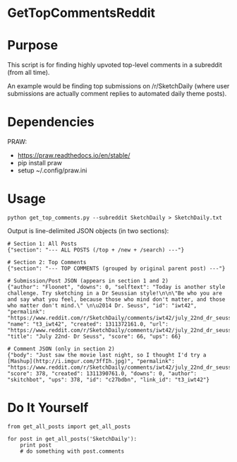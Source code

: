 GetTopCommentsReddit
====================

# Purpose

This script is for finding highly upvoted top-level comments in a subreddit (from all time). 

An example would be finding top submissions on /r/SketchDaily (where user submissions are actually comment replies to automated daily theme posts).


# Dependencies

PRAW:
* https://praw.readthedocs.io/en/stable/
* pip install praw
* setup ~/.config/praw.ini


# Usage

`python get_top_comments.py --subreddit SketchDaily > SketchDaily.txt`

Output is line-delimited JSON objects (in two sections):

    # Section 1: All Posts  
    {"section": "--- ALL POSTS (/top + /new + /search) ---"}

    # Section 2: Top Comments 
    {"section": "--- TOP COMMENTS (grouped by original parent post) ---"}

    # Submission/Post JSON (appears in section 1 and 2)
    {"author": "Floonet", "downs": 0, "selftext": "Today is another style challenge. Try sketching in a Dr Seussian style!\n\n\"Be who you are and say what you feel, because those who mind don't matter, and those who matter don't mind.\" \n\u2014 Dr. Seuss", "id": "iwt42", "permalink": "https://www.reddit.com/r/SketchDaily/comments/iwt42/july_22nd_dr_seuss/", "name": "t3_iwt42", "created": 1311372161.0, "url": "https://www.reddit.com/r/SketchDaily/comments/iwt42/july_22nd_dr_seuss/", "title": "July 22nd- Dr Seuss", "score": 66, "ups": 66}

    # Comment JSON (only in section 2)
    {"body": "Just saw the movie last night, so I thought I'd try a [Mashup](http://i.imgur.com/3ffIh.jpg)", "permalink": "https://www.reddit.com/r/SketchDaily/comments/iwt42/july_22nd_dr_seuss/c27bdbn", "score": 378, "created": 1311390761.0, "downs": 0, "author": "skitchbot", "ups": 378, "id": "c27bdbn", "link_id": "t3_iwt42"}


# Do It Yourself

    from get_all_posts import get_all_posts
    
    for post in get_all_posts('SketchDaily'):
        print post
        # do something with post.comments
